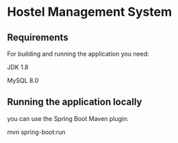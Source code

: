# Hostel Management System

## Requirements
For building and running the application you need:

JDK 1.8

MySQL 8.0

## Running the application locally

you can use the Spring Boot Maven plugin:
 
 mvn spring-boot:run
